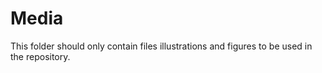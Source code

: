 # Media
This folder should only contain files illustrations and figures to be used in the repository.
